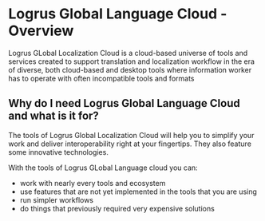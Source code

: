 # Logrus Global Language Cloud - Overview

Logrus GLobal Localization Cloud is a cloud-based universe of tools and services created to support translation and localization workflow in the era of diverse, both cloud-based and desktop tools where information worker has to operate with often incompatible tools and formats

## Why do I need Logrus Global Language Cloud and what is it for?

The tools of Logrus Global Localization Cloud will help you to simplify your work and deliver interoperability right at your fingertips. They also feature some innovative technologies.

With the tools of Logrus GLobal Language cloud you can:

* work with nearly every tools and ecosystem
* use features that are not yet implemented in the tools that you are using
* run simpler workflows
* do things that previously required very expensive solutions
